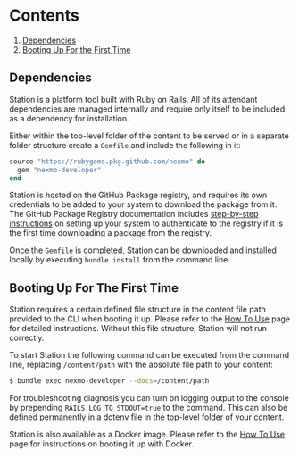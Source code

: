 # Contents

1. [Dependencies](#dependencies)
2. [Booting Up For the First Time](#booting-up-for-the-first-time)

## Dependencies

Station is a platform tool built with Ruby on Rails. All of its attendant dependencies are managed internally and require only itself to be included as a dependency for installation.

Either within the top-level folder of the content to be served or in a separate folder structure create a `Gemfile` and include the following in it:

```ruby
source "https://rubygems.pkg.github.com/nexmo" do
  gem "nexmo-developer"
end
```

Station is hosted on the GitHub Package registry, and requires its own credentials to be added to your system to download the package from it. The GitHub Package Registry documentation includes [step-by-step instructions](https://help.github.com/en/packages/using-github-packages-with-your-projects-ecosystem/configuring-rubygems-for-use-with-github-packages) on setting up your system to authenticate to the registry if it is the first time downloading a package from the registry.

Once the `Gemfile` is completed, Station can be downloaded and installed locally by executing `bundle install` from the command line. 

## Booting Up For The First Time

Station requires a certain defined file structure in the content file path provided to the CLI when booting it up. Please refer to the [How To Use](docs/How-To-Use.md#configuration-files) page for detailed instructions. Without this file structure, Station will not run correctly.

To start Station the following command can be executed from the command line, replacing `/content/path` with the absolute file path to your content:

```bash
$ bundle exec nexmo-developer --docs=/content/path
```

For troubleshooting diagnosis you can turn on logging output to the console by prepending `RAILS_LOG_TO_STDOUT=true` to the command. This can also be defined permanently in a dotenv file in the top-level folder of your content.

Station is also available as a Docker image. Please refer to the [How To Use](docs/How-To-Use.md#running-with-docker) page for instructions on booting it up with Docker.